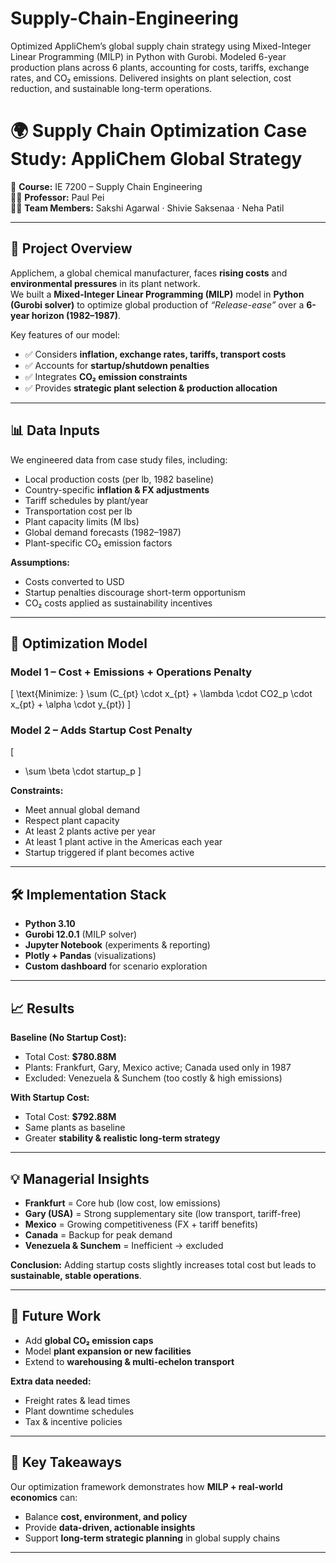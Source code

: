 # Supply-Chain-Engineering
Optimized AppliChem’s global supply chain strategy using Mixed-Integer Linear Programming (MILP) in Python with Gurobi. Modeled 6-year production plans across 6 plants, accounting for costs, tariffs, exchange rates, and CO₂ emissions. Delivered insights on plant selection, cost reduction, and sustainable long-term operations.

# 🌍 Supply Chain Optimization Case Study: AppliChem Global Strategy  

📘 **Course:** IE 7200 – Supply Chain Engineering  
👨‍🏫 **Professor:** Paul Pei  
👩‍💻 **Team Members:** Sakshi Agarwal · Shivie Saksenaa · Neha Patil  

---

## 🚀 Project Overview  
Applichem, a global chemical manufacturer, faces **rising costs** and **environmental pressures** in its plant network.  
We built a **Mixed-Integer Linear Programming (MILP)** model in **Python (Gurobi solver)** to optimize global production of *“Release-ease”* over a **6-year horizon (1982–1987)**.  

Key features of our model:  
- ✅ Considers **inflation, exchange rates, tariffs, transport costs**  
- ✅ Accounts for **startup/shutdown penalties**  
- ✅ Integrates **CO₂ emission constraints**  
- ✅ Provides **strategic plant selection & production allocation**  

---

## 📊 Data Inputs  
We engineered data from case study files, including:  
- Local production costs (per lb, 1982 baseline)  
- Country-specific **inflation & FX adjustments**  
- Tariff schedules by plant/year  
- Transportation cost per lb  
- Plant capacity limits (M lbs)  
- Global demand forecasts (1982–1987)  
- Plant-specific CO₂ emission factors  

**Assumptions:**  
- Costs converted to USD  
- Startup penalties discourage short-term opportunism  
- CO₂ costs applied as sustainability incentives  

---

## 🧮 Optimization Model  

### Model 1 – Cost + Emissions + Operations Penalty
\[
\text{Minimize: } \sum (C_{pt} \cdot x_{pt} + \lambda \cdot CO2_p \cdot x_{pt} + \alpha \cdot y_{pt})
\]

### Model 2 – Adds Startup Cost Penalty
\[
+ \sum \beta \cdot startup_p
\]

**Constraints:**  
- Meet annual global demand  
- Respect plant capacity  
- At least 2 plants active per year  
- At least 1 plant active in the Americas each year  
- Startup triggered if plant becomes active  

---

## 🛠️ Implementation Stack  
- **Python 3.10**  
- **Gurobi 12.0.1** (MILP solver)  
- **Jupyter Notebook** (experiments & reporting)  
- **Plotly + Pandas** (visualizations)  
- **Custom dashboard** for scenario exploration  

---

## 📈 Results  

**Baseline (No Startup Cost):**  
- Total Cost: **$780.88M**  
- Plants: Frankfurt, Gary, Mexico active; Canada used only in 1987  
- Excluded: Venezuela & Sunchem (too costly & high emissions)  

**With Startup Cost:**  
- Total Cost: **$792.88M**  
- Same plants as baseline  
- Greater **stability & realistic long-term strategy**  

---

## 💡 Managerial Insights  
- **Frankfurt** = Core hub (low cost, low emissions)  
- **Gary (USA)** = Strong supplementary site (low transport, tariff-free)  
- **Mexico** = Growing competitiveness (FX + tariff benefits)  
- **Canada** = Backup for peak demand  
- **Venezuela & Sunchem** = Inefficient → excluded  

**Conclusion:** Adding startup costs slightly increases total cost but leads to **sustainable, stable operations**.  

---

## 🔮 Future Work  
- Add **global CO₂ emission caps**  
- Model **plant expansion or new facilities**  
- Extend to **warehousing & multi-echelon transport**  

**Extra data needed:**  
- Freight rates & lead times  
- Plant downtime schedules  
- Tax & incentive policies  

---

## 📌 Key Takeaways  
Our optimization framework demonstrates how **MILP + real-world economics** can:  
- Balance **cost, environment, and policy**  
- Provide **data-driven, actionable insights**  
- Support **long-term strategic planning** in global supply chains  

---
